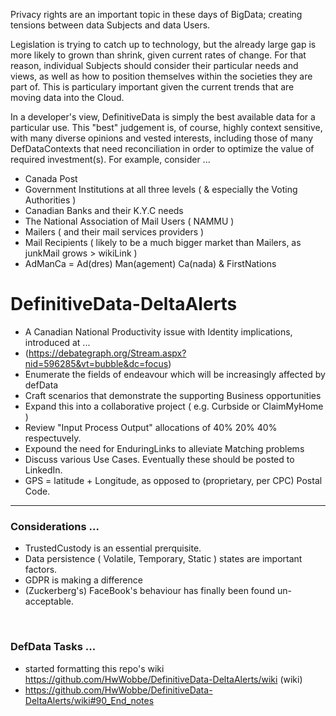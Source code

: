 Privacy rights are an important topic in these days of BigData; creating tensions between data Subjects and data Users.

Legislation is trying to catch up to technology, but the already large gap is more likely to grown than shrink, given current  rates of change.  For that reason, individual Subjects should consider their particular needs and views, as well as how to position themselves within the societies they are part of.  This is particulary important given the current trends that are moving data into the Cloud.

In a developer's view, DefinitiveData is simply the best available data for a particular use.  This "best" judgement is, of course, highly context sensitive, with many diverse opinions and vested interests, including those of many DefDataContexts that need reconciliation in order to optimize the value of required investment(s).  For example, consider ...

* Canada Post
* Government Institutions at all three levels ( & especially the Voting Authorities )
* Canadian Banks and their K.Y.C needs
* The National Association of Mail Users ( NAMMU )
* Mailers ( and their mail services providers )
* Mail Recipients ( likely to be a much bigger market than Mailers, as junkMail grows > wikiLink )
* AdManCa = Ad(dres) Man(agement) Ca(nada) & FirstNations

# DefinitiveData-DeltaAlerts

* A Canadian National Productivity issue with Identity implications, introduced at ...
* (https://debategraph.org/Stream.aspx?nid=596285&vt=bubble&dc=focus)
* Enumerate the fields of endeavour which will be increasingly affected by defData
* Craft scenarios that demonstrate the supporting Business opportunities
* Expand this into a collaborative project ( e.g. Curbside or ClaimMyHome )
* Review "Input Process Output" allocations of 40% 20% 40% respectuvely.
* Expound the need for EnduringLinks to alleviate Matching problems
* Discuss various Use Cases.  Eventually these should be posted to LinkedIn.
* GPS = latitude + Longitude, as opposed to (proprietary, per CPC) Postal Code.

<hr>

### Considerations ...

* TrustedCustody is an essential prerquisite.
* Data persistence ( Volatile, Temporary, Static ) states are important factors.
* GDPR is making a difference
* (Zuckerberg's) FaceBook's behaviour has finally been found un-acceptable.

<br>

### DefData Tasks ...

* started formatting this repo's wiki https://github.com/HwWobbe/DefinitiveData-DeltaAlerts/wiki (wiki)
* https://github.com/HwWobbe/DefinitiveData-DeltaAlerts/wiki#90_End_notes


